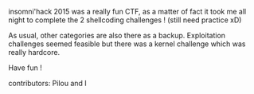 insomni'hack 2015 was a really fun CTF, as a matter of fact it took me all night to complete the 2 shellcoding challenges ! (still need practice xD)

As usual, other categories are also there as a backup. Exploitation challenges seemed feasible but there was a kernel challenge which was really hardcore.

Have fun !

contributors: Pilou and I
